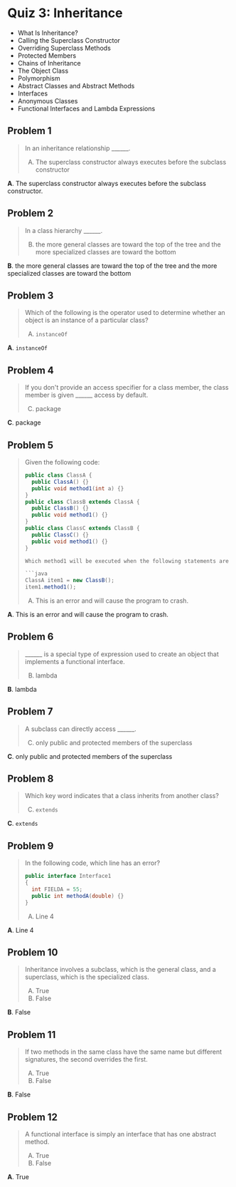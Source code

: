 <style type="text/css">ol { list-style-type: upper-alpha; }</style>

# Quiz 3: Inheritance

- What Is Inheritance?
- Calling the Superclass Constructor
- Overriding Superclass Methods
- Protected Members
- Chains of Inheritance
- The Object Class
- Polymorphism
- Abstract Classes and Abstract Methods
- Interfaces
- Anonymous Classes
- Functional Interfaces and Lambda Expressions

## Problem 1

> In an inheritance relationship ______.
>
> 1. The superclass constructor always executes before the subclass constructor

**A**. The superclass constructor always executes before the subclass constructor.

## Problem 2

> In a class hierarchy ______.
>
> 2. the more general classes are toward the top of the tree and the more
     specialized classes are toward the bottom

**B**. the more general classes are toward the top of the tree and the more
       specialized classes are toward the bottom

## Problem 3

> Which of the following is the operator used to determine whether an object is
  an instance of a particular class?
>
> 1. `instanceOf`

**A**. `instanceOf`

## Problem 4

> If you don't provide an access specifier for a class member, the class member
  is given ______ access by default.
>
> 3. package

**C**. package

## Problem 5

> Given the following code:
>
> ```java
> public class ClassA {
>   public ClassA() {}
>   public void method1(int a) {}
> }
> public class ClassB extends ClassA {
>   public ClassB() {}
>   public void method1() {}
> }
> public class ClassC extends ClassB {
>   public ClassC() {}
>   public void method1() {}
> }
>
> Which method1 will be executed when the following statements are executed?
>
> ```java
> ClassA item1 = new ClassB();
> item1.method1();
> ```
>
> 1. This is an error and will cause the program to crash.

**A**. This is an error and will cause the program to crash.

## Problem 6

> ______ is a special type of expression used to create an object that
  implements a functional interface.
>
> 2. lambda

**B**. lambda

## Problem 7

> A subclass can directly access ______.
>
> 3. only public and protected members of the superclass

**C**. only public and protected members of the superclass

## Problem 8

> Which key word indicates that a class inherits from another class?
>
> 3. `extends`

**C**. `extends`

## Problem 9

> In the following code, which line has an error?
>
> ```java
> public interface Interface1
> {
>   int FIELDA = 55;
>   public int methodA(double) {}
> }
> ```
>
> 1. Line 4

**A**. Line 4

## Problem 10

> Inheritance involves a subclass, which is the general class, and a superclass,
  which is the specialized class.
>
> 1. True
> 2. False

**B**. False

## Problem 11

> If two methods in the same class have the same name but different signatures,
  the second overrides the first.
>
> 1. True
> 2. False

**B**. False

## Problem 12

> A functional interface is simply an interface that has one abstract method.
>
> 1. True
> 2. False

**A**. True
